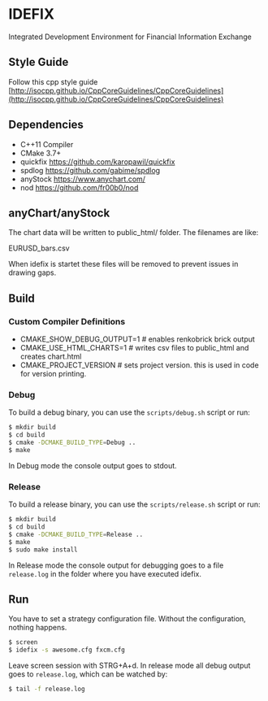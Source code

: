 # IDEFIX
Integrated Development Environment for Financial Information Exchange

## Style Guide
Follow this cpp style guide [http://isocpp.github.io/CppCoreGuidelines/CppCoreGuidelines](http://isocpp.github.io/CppCoreGuidelines/CppCoreGuidelines)

## Dependencies

- C++11 Compiler
- CMake 3.7+
- quickfix https://github.com/karopawil/quickfix
- spdlog https://github.com/gabime/spdlog
- anyStock https://www.anychart.com/
- nod https://github.com/fr00b0/nod


## anyChart/anyStock
The chart data will be written to public_html/ folder. The filenames are like:

EURUSD_bars.csv

When idefix is startet these files will be removed to prevent issues in drawing gaps.

## Build
### Custom Compiler Definitions

- CMAKE_SHOW_DEBUG_OUTPUT=1 # enables renkobrick brick output
- CMAKE_USE_HTML_CHARTS=1 # writes csv files to public_html and creates chart.html
- CMAKE_PROJECT_VERSION # sets project version. this is used in code for version printing.


### Debug
To build a debug binary, you can use the `scripts/debug.sh` script or run:

```bash
$ mkdir build
$ cd build
$ cmake -DCMAKE_BUILD_TYPE=Debug ..
$ make
```

In Debug mode the console output goes to stdout.

### Release
To build a release binary, you can use the `scripts/release.sh` script or run:

```bash
$ mkdir build
$ cd build 
$ cmake -DCMAKE_BUILD_TYPE=Release ..
$ make
$ sudo make install
```

In Release mode the console output for debugging goes to a file `release.log` in the folder where you have executed idefix.

## Run

You have to set a strategy configuration file. Without the configuration, nothing happens.

```bash
$ screen
$ idefix -s awesome.cfg fxcm.cfg
```

Leave screen session with STRG+A+d. In release mode all debug output goes to `release.log`, which can be watched by:

```bash
$ tail -f release.log
```
